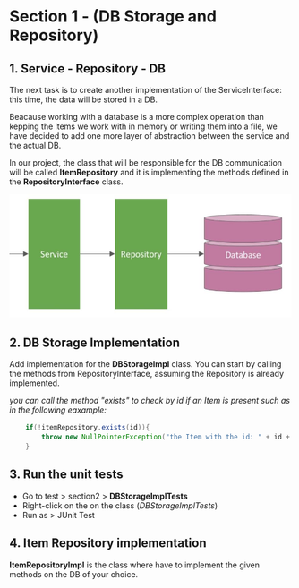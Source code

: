 # Section 1 - (DB Storage and Repository)

## 1. Service - Repository - DB

The next task is to create another implementation of the ServiceInterface: this time, the data will be stored in a DB.

Beacause working with a database is a more complex operation than kepping the items we work with in memory or writing them into a file, we have decided to add one more layer of abstraction between the service and the actual DB.

In our project, the class that will be responsible for the DB communication will be called **ItemRepository** and it is implementing the methods defined in the **RepositoryInterface** class.

![fig1.](./img/fig1.jpg)

## 2. DB Storage Implementation

Add implementation for the **DBStorageImpl** class. You can start by calling the methods from RepositoryInterface, assuming the Repository is already implemented.

*you can call the method "exists" to check by id if an Item is present such as in the following eaxample:*

```java
    if(!itemRepository.exists(id)){
        throw new NullPointerException("the Item with the id: " + id + " was not added to the DB");
    }
```

## 3. Run the unit tests

- Go to test > section2 > **DBStorageImplTests**
- Right-click on the on the class (*DBStorageImplTests*)
- Run as > JUnit Test

## 4. Item Repository implementation

**ItemRepositoryImpl** is the class where have to implement the given methods on the DB of your choice.  
